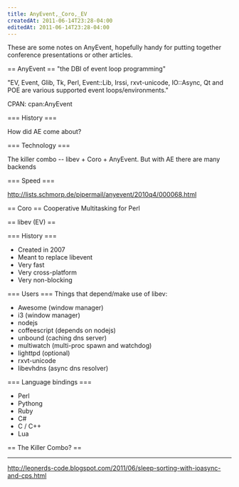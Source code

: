 ```yaml
---
title: AnyEvent,_Coro,_EV
createdAt: 2011-06-14T23:28-04:00
editedAt: 2011-06-14T23:28-04:00
---
```


These are some notes on AnyEvent, hopefully handy for putting together conference presentations or other articles.

== AnyEvent ==
"the DBI of event loop programming"

"EV, Event, Glib, Tk, Perl, Event::Lib, Irssi, rxvt-unicode, IO::Async, Qt and POE are various supported event loops/environments."

CPAN: cpan:AnyEvent

=== History ===

How did AE come about?

=== Technology ===

The killer combo -- libev + Coro + AnyEvent. But with AE there are many backends

=== Speed ===

http://lists.schmorp.de/pipermail/anyevent/2010q4/000068.html

== Coro ==
Cooperative Multitasking for Perl


== libev (EV) ==

=== History ===
* Created in 2007
* Meant to replace libevent
* Very fast
* Very cross-platform
* Very non-blocking

=== Users ===
Things that depend/make use of libev:
* Awesome (window manager)
* i3 (window manager)
* nodejs
* coffeescript (depends on nodejs)
* unbound (caching dns server)
* multiwatch (multi-proc spawn and watchdog)
* lighttpd (optional)
* rxvt-unicode
* libevhdns (async dns resolver)

=== Language bindings ===
* Perl
* Pythong
* Ruby
* C#
* C / C++
* Lua


== The Killer Combo? ==

----

http://leonerds-code.blogspot.com/2011/06/sleep-sorting-with-ioasync-and-cps.html

